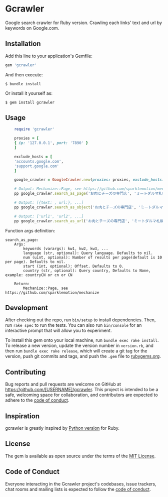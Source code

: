 # Gcrawler

Google search crawler for Ruby version. Crawling each links' text and url by keywords on Google.com.

## Installation

Add this line to your application's Gemfile:

```ruby
gem 'gcrawler'
```

And then execute:

    $ bundle install

Or install it yourself as:

    $ gem install gcrawler

## Usage

```ruby
    require 'gcrawler'

    proxies = [
    { ip: '127.0.0.1', port: '7890' }
    ]

    exclude_hosts = [
    'accounts.google.com',
    'support.google.com'
    ]

    google_crawler = GoogleCrawler.new(proxies: proxies, exclude_hosts: exclude_hosts)

    # Output: Mechanize::Page, see https://github.com/sparklemotion/mechanize
    pp google_crawler.search_as_page('お肉とチーズの専門店', 'ミートダルマ札幌店')

    # Output: [{text: , url:}, ...]
    pp google_crawler.search_as_object('お肉とチーズの専門店', 'ミートダルマ札幌店', country: 'ja')

    # Output: ['url1', 'url2', ...]
    pp google_crawler.search_as_url('お肉とチーズの専門店', 'ミートダルマ札幌店', country: 'ja')

```

Function args definition: 

    search_as_page:
        Args:
            keywords (varargs): kw1, kw2, kw3, ...
            language (str, optional): Query language. Defaults to nil.
            num (uint, optional): Number of results per page(default is 10 per page). Defaults to nil.
            start (int, optional): Offset. Defaults to 0.
            country (str, optional): Query country, Defaults to None, example: countryCN or cn or CN
    
        Return:
            Mechanize::Page, see https://github.com/sparklemotion/mechanize


## Development

After checking out the repo, run `bin/setup` to install dependencies. Then, run `rake spec` to run the tests. You can also run `bin/console` for an interactive prompt that will allow you to experiment.

To install this gem onto your local machine, run `bundle exec rake install`. To release a new version, update the version number in `version.rb`, and then run `bundle exec rake release`, which will create a git tag for the version, push git commits and tags, and push the `.gem` file to [rubygems.org](https://rubygems.org).

## Contributing

Bug reports and pull requests are welcome on GitHub at https://github.com/[USERNAME]/gcrawler. This project is intended to be a safe, welcoming space for collaboration, and contributors are expected to adhere to the [code of conduct](https://github.com/[USERNAME]/gcrawler/blob/master/CODE_OF_CONDUCT.md).

## Inspiration

gcrawler is greatly inspired by [Python version](https://github.com/howie6879/magic_google) for Ruby.

## License

The gem is available as open source under the terms of the [MIT License](https://opensource.org/licenses/MIT).

## Code of Conduct

Everyone interacting in the Gcrawler project's codebases, issue trackers, chat rooms and mailing lists is expected to follow the [code of conduct](https://github.com/[USERNAME]/gcrawler/blob/master/CODE_OF_CONDUCT.md).
